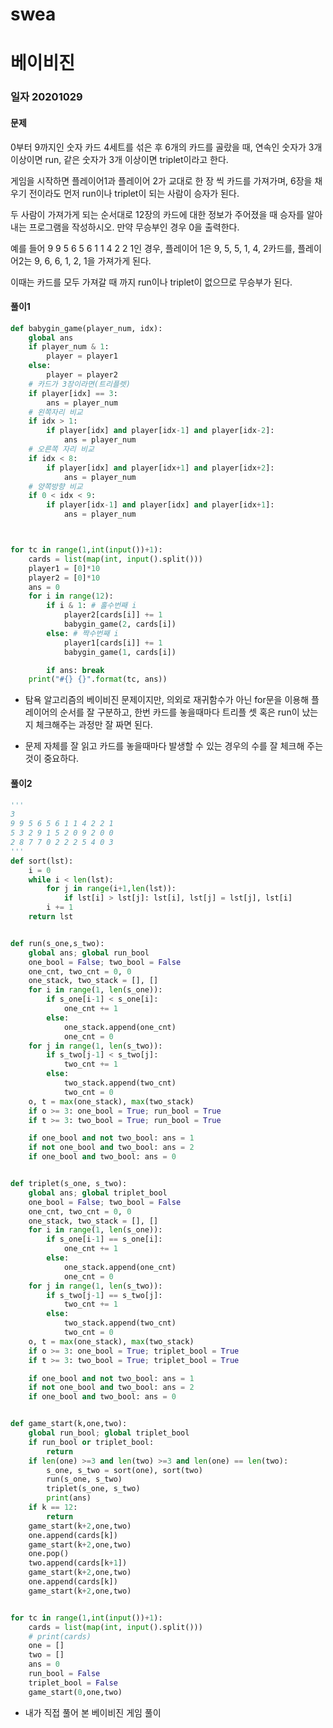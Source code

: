 # swea

# 베이비진

### 일자 20201029

#### 문제

0부터 9까지인 숫자 카드 4세트를 섞은 후 6개의 카드를 골랐을 때, 연속인 숫자가 3개 이상이면 run, 같은 숫자가 3개 이상이면 triplet이라고 한다.

게임을 시작하면 플레이어1과 플레이어 2가 교대로 한 장 씩 카드를 가져가며, 6장을 채우기 전이라도 먼저 run이나 triplet이 되는 사람이 승자가 된다.

두 사람이 가져가게 되는 순서대로 12장의 카드에 대한 정보가 주어졌을 때 승자를 알아내는 프로그램을 작성하시오. 만약 무승부인 경우 0을 출력한다.

예를 들어 9 9 5 6 5 6 1 1 4 2 2 1인 경우, 플레이어 1은 9, 5, 5, 1, 4, 2카드를, 플레이어2는 9, 6, 6, 1, 2, 1을 가져가게 된다.

이때는 카드를 모두 가져갈 때 까지 run이나 triplet이 없으므로 무승부가 된다.

#### 풀이1

```python
def babygin_game(player_num, idx):
    global ans
    if player_num & 1:
        player = player1
    else:
        player = player2
    # 카드가 3장이라면(트리플렛)
    if player[idx] == 3:
        ans = player_num
    # 왼쪽자리 비교
    if idx > 1:
        if player[idx] and player[idx-1] and player[idx-2]:
            ans = player_num
    # 오른쪽 자리 비교
    if idx < 8:
        if player[idx] and player[idx+1] and player[idx+2]:
            ans = player_num
    # 양쪽방향 비교
    if 0 < idx < 9:
        if player[idx-1] and player[idx] and player[idx+1]:
            ans = player_num



for tc in range(1,int(input())+1):
    cards = list(map(int, input().split()))
    player1 = [0]*10
    player2 = [0]*10
    ans = 0
    for i in range(12):
        if i & 1: # 홀수번째 i
            player2[cards[i]] += 1
            babygin_game(2, cards[i])
        else: # 짝수번째 i
            player1[cards[i]] += 1
            babygin_game(1, cards[i])

        if ans: break
    print("#{} {}".format(tc, ans))
```

- 탐욕 알고리즘의 베이비진 문제이지만, 의외로 재귀함수가 아닌 for문을 이용해 플레이어의 순서를 잘 구분하고, 한번 카드를 놓을때마다 트리플 셋 혹은 run이 났는지 체크해주는 과정만 잘 짜면 된다.

- 문제 자체를 잘 읽고 카드를 놓을때마다 발생할 수 있는 경우의 수를 잘 체크해 주는 것이 중요하다.


#### 풀이2

```python
'''
3
9 9 5 6 5 6 1 1 4 2 2 1
5 3 2 9 1 5 2 0 9 2 0 0
2 8 7 7 0 2 2 2 5 4 0 3
'''
def sort(lst):
    i = 0
    while i < len(lst):
        for j in range(i+1,len(lst)):
            if lst[i] > lst[j]: lst[i], lst[j] = lst[j], lst[i]
        i += 1
    return lst


def run(s_one,s_two):
    global ans; global run_bool
    one_bool = False; two_bool = False
    one_cnt, two_cnt = 0, 0
    one_stack, two_stack = [], []
    for i in range(1, len(s_one)):
        if s_one[i-1] < s_one[i]:
            one_cnt += 1
        else:
            one_stack.append(one_cnt)
            one_cnt = 0
    for j in range(1, len(s_two)):
        if s_two[j-1] < s_two[j]:
            two_cnt += 1
        else:
            two_stack.append(two_cnt)
            two_cnt = 0
    o, t = max(one_stack), max(two_stack)
    if o >= 3: one_bool = True; run_bool = True
    if t >= 3: two_bool = True; run_bool = True

    if one_bool and not two_bool: ans = 1
    if not one_bool and two_bool: ans = 2
    if one_bool and two_bool: ans = 0


def triplet(s_one, s_two):
    global ans; global triplet_bool
    one_bool = False; two_bool = False
    one_cnt, two_cnt = 0, 0
    one_stack, two_stack = [], []
    for i in range(1, len(s_one)):
        if s_one[i-1] == s_one[i]:
            one_cnt += 1
        else:
            one_stack.append(one_cnt)
            one_cnt = 0
    for j in range(1, len(s_two)):
        if s_two[j-1] == s_two[j]:
            two_cnt += 1
        else:
            two_stack.append(two_cnt)
            two_cnt = 0
    o, t = max(one_stack), max(two_stack)
    if o >= 3: one_bool = True; triplet_bool = True
    if t >= 3: two_bool = True; triplet_bool = True

    if one_bool and not two_bool: ans = 1
    if not one_bool and two_bool: ans = 2
    if one_bool and two_bool: ans = 0


def game_start(k,one,two):
    global run_bool; global triplet_bool
    if run_bool or triplet_bool:
        return
    if len(one) >=3 and len(two) >=3 and len(one) == len(two):
        s_one, s_two = sort(one), sort(two)
        run(s_one, s_two)
        triplet(s_one, s_two)
        print(ans)
    if k == 12:
        return
    game_start(k+2,one,two)
    one.append(cards[k])
    game_start(k+2,one,two)
    one.pop()
    two.append(cards[k+1])
    game_start(k+2,one,two)
    one.append(cards[k])
    game_start(k+2,one,two)


for tc in range(1,int(input())+1):
    cards = list(map(int, input().split()))
    # print(cards)
    one = []
    two = []
    ans = 0
    run_bool = False
    triplet_bool = False
    game_start(0,one,two)
```

- 내가 직접 풀어 본 베이비진 게임 풀이

